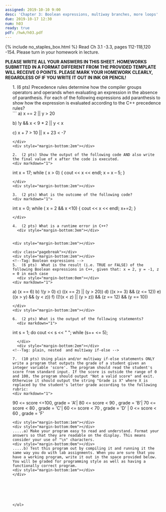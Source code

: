 ```yaml
---
assigned: 2019-10-10 9:00
desc: 'Chapter 3: Boolean expressions, multiway branches, more loops'
due: 2019-10-17 12:30
num: h03
ready: true
pdf: /hwk/h03.pdf
---
```

{% include no_staples_box.html %}
Read Ch 3.1 -3.3, pages 112-118,120 -154. Please turn in your homework in lecture.

<b>PLEASE WRITE ALL YOUR ANSWERS IN THIS SHEET. HOMEWORKS SUBMITTED IN A FORMAT DIFFERENT FROM THE PROVIDED TEMPLATE WILL RECEIVE 0 POINTS. PLEASE MARK YOUR HOMEWORK CLEARLY, REGARDLESS OF IF YOU WRITE IT OUT IN INK OR PENCIL!</b>

<ol markdown="1">
<!--Tag: Operator Precedence -->
1.  (6 pts) Precedence rules determine how the compiler groups operators and operands when evaluating an expression in the absence of paranthesis. For each of the following expressions add paranthesis to show how the expression is evaluated according to the C++ precedence rules?

<div markdown="1">
```
  a) x == 2 || y > 20

  b) !y && x < 9 * 2 || y < x

  c) x + 7 > 10 || x + 23 < -7
```
</div>
<div style="margin-bottom:2em"></div>

2.  (2 pts) Show the output of the following code AND also write the final value of x after the code is executed.
<div markdown="1">
```
int x = 17;
while ( x > 0) {
   cout << x << endl;
   x = x – 5;
 }
```
</div>
<div style="margin-bottom:2em"></div>

3.  (2 pts) What is the outcome of the following code?
<div markdown="1">
```
int x = 0;
while ( x = 2 && x <10) {
   cout << x << endl;
   x+=2;
 }
```
</div>

4.  (2 pts) What is a runtime error in C++?
  <div style="margin-bottom:3em"></div>


<div style="margin-bottom:2em"></div>

<div class="pagebreak"></div>
<div style="margin-bottom:2em"></div>
<!--Tag: Boolean expressions -->
5.  (6 pts)  What is the result (i.e. TRUE or FALSE) of the following Boolean expressions in C++, given that: x = 2, y = -1, z = 0 in each case
  <div style="margin-bottom:0em"></div>
<div markdown="1">
```
  a) (x == 6)
  b) !(y > 0)
  c) ((x == 2) || (y > 20))
  d) ((x >= 3) && (z <= 12))
  e) ((x > y) && (y < z))
  f) ((!(x < z) || (y > z)) && (z == 12) && (y == 10))

```
</div>
<div style="margin-bottom:2em"></div>

6.  (2 pts) What is the output of the following statements?
  <div markdown="1">
```
int s = 1;
do
     cout << s << " ";
while (s++ <= 5);
```
  </div>
  <div style="margin-bottom:2em"></div>
<!--Tag: plain, nested  and multiway if-else -->

7.  (10 pts) Using plain and/or multiway if-else statements ONLY write a program that outputs the grade of a student given an integer variable 'score'. The program should read the student's score from standard input. If the score is outside the range of 0 and 100, the program should output "Not a valid score" and exit. Otherwise it should output the string "Grade is X" where X is replaced by the student's letter grade according to the following rubric:
<div markdown="1">
```
90 <= score <=100, grade = 'A'| 80 <= score < 90 , grade = 'B'| 70 <= score < 80 , grade = 'C'|
60 <= score < 70 , grade = 'D' | 0 <= score < 60 , grade = 'F'
```
<div style="margin-bottom:1em"></div>
<div style="margin-bottom:0em"></div>
.....a) Make your program easy to read and understand. Format your answers so that they are readable on the display. This means consider your use of "\n" characters.
<div style="margin-bottom:0em"></div>
.....b) Test this program out by compiling it and running it the same way you do with lab assignments. When you are sure that you have a working program, write it out in the space provided below. You will be graded for programming style as well as having a functionally correct program.
<div style="margin-bottom:1em"></div>
</div>






</ol>

